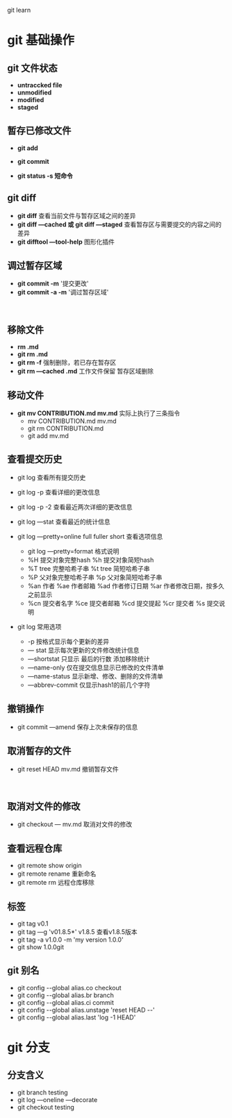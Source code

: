git learn

# git 基础操作

## git 文件状态

* **untraccked file**
* **unmodified**
* **modified**
* **staged**



## 暂存已修改文件

* **git add**

* **git commit**

* **git status -s 短命令**


## git diff

* **git diff** 查看当前文件与暂存区域之间的差异
* **git diff —cached 或 git diff —staged** 查看暂存区与需要提交的内容之间的差异
* **git difftool —tool-help**  图形化插件

## 调过暂存区域

* **git commit -m** '提交更改'
* **git commit -a -m**  '调过暂存区域'

​    

## 移除文件

* **rm .md** 
* **git rm .md**
* **git rm -f** 强制删除，若已存在暂存区
* **git rm —cached .md** 工作文件保留  暂存区域删除



## 移动文件

* **git mv CONTRIBUTION.md mv.md** 实际上执行了三条指令
  * mv CONTRIBUTION.md mv.md
  * git rm CONTRIBUTION.md
  * git add mv.md



## 查看提交历史

* git log 查看所有提交历史

* git log -p 查看详细的更改信息

* git log -p -2 查看最近两次详细的更改信息

* git log —stat 查看最近的统计信息

* git log —pretty=online full fuller short 查看选项信息

  * git log —pretty=format 格式说明
  * %H 提交对象完整hash %h 提交对象简短hash
  * %T tree 完整哈希子串 %t tree 简短哈希子串
  * %P 父对象完整哈希子串 %p 父对象简短哈希子串
  * %an 作者            %ae 作者邮箱 %ad 作者修订日期 %ar 作者修改日期，按多久之前显示
  * %cn 提交者名字 %ce 提交者邮箱 %cd 提交提起 %cr 提交者 %s 提交说明

* git log 常用选项

  * -p 按格式显示每个更新的差异
  * — stat 显示每次更新的文件修改统计信息
  * —shortstat 只显示 最后的行数 添加移除统计
  * —name-only 仅在提交信息显示已修改的文件清单
  * —name-status 显示新增、修改、删除的文件清单
  * —abbrev-commit 仅显示hash1的前几个字符


## 撤销操作

* git commit —amend 保存上次未保存的信息



## 取消暂存的文件

* git reset HEAD mv.md 撤销暂存文件

  ​

## 取消对文件的修改

* git checkout — mv.md 取消对文件的修改

## 查看远程仓库

* git remote show origin
* git remote rename 重新命名
* git remote rm  远程仓库移除

## 标签

* git tag v0.1
* git tag —g 'v01.8.5*' v1.8.5 查看v1.8.5版本
* git tag -a v1.0.0 -m 'my version 1.0.0' 
* git show 1.0.0git

## git 别名

* git config --global alias.co checkout
* git config --global alias.br branch 
* git config --global alias.ci commit
* git config --global alias.unstage 'reset HEAD --'
* git config --global alias.last 'log -1 HEAD'


# git 分支

## 分支含义

* git branch testing
* git log —oneline —decorate
* git checkout testing



